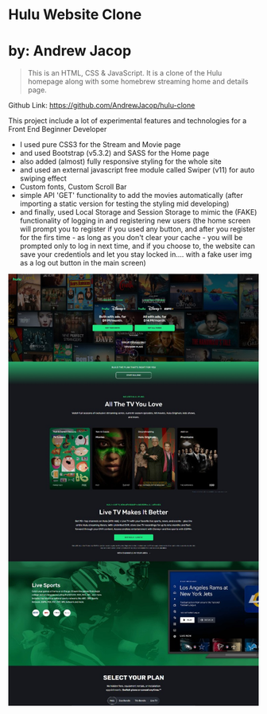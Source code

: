# Hulu Website Clone

# by: Andrew Jacop

> This is an HTML, CSS & JavaScript. It is a clone of the Hulu homepage along with some homebrew streaming home and details page.

Github Link: https://github.com/AndrewJacop/hulu-clone

This project include a lot of experimental features and technologies for a Front End Beginner Developer

- I used pure CSS3 for the Stream and Movie page
- and used Bootstrap (v5.3.2) and SASS for the Home page
- also added (almost) fully responsive styling for the whole site
- and used an external javascript free module called Swiper (v11) for auto swiping effect
- Custom fonts, Custom Scroll Bar
- simple API 'GET' functionality to add the movies automatically (after importing a static version for testing the styling mid developing)
- and finally, used Local Storage and Session Storage to mimic the (FAKE) functionality of logging in and registering new users
  (the home screen will prompt you to register if you used any button, and after you register for the firs time - as long as you don't clear your cache - you will be prompted only to log in next time, and if you choose to, the website can save your credentiols and let you stay locked in.... with a fake user img as a log out button in the main screen)

![Hulu Clone](/src/index-img/screen.jpg "Hulu Clone")
